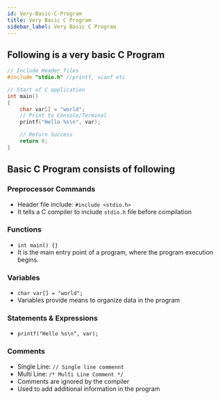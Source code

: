 ```yaml
---
id: Very-Basic-C-Program
title: Very Basic C Program
sidebar_label: Very Basic C Program
---
```


## Following is a very basic C Program
 
```c
// Include Header files
#include "stdio.h" //printf, scanf etc

// Start of C application 
int main() 
{
    char var[] = "world";
    // Print to Console/Terminal
    printf("Hello %s\n", var);

    // Return Success
    return 0;
}
```

## Basic C Program consists of following

### Preprocessor Commands
- Header file include: `#include <stdio.h>`
- It tells a C compiler to include `stdio.h` file before compilation
### Functions
- `int main() {}`
- It is the main entry point of a program, where the program execution begins.
### Variables
- `char var[] = "world";`
- Variables provide means to organize data in the program
### Statements & Expressions
- `printf("Hello %s\n", var);`
### Comments
- Single Line: `// Single line commennt`
- Multi Line: `/* Multi Line Comment */`
- Comments are ignored by the compiler
- Used to add additional information in the program

